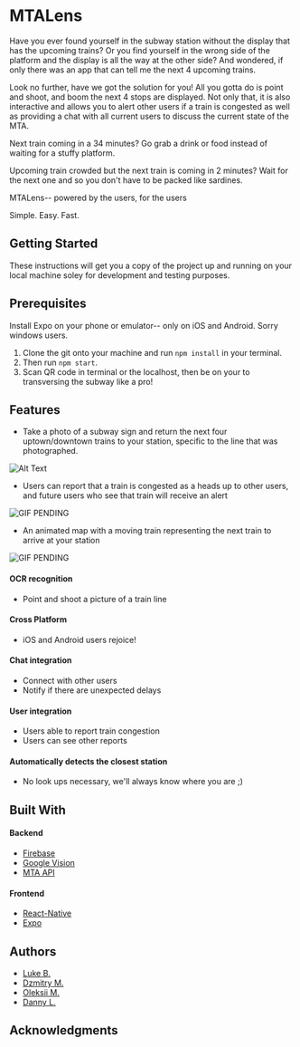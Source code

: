 # MTALens
Have you ever found yourself in the subway station without the display that has the upcoming trains? Or you find yourself in the wrong side of the platform and the display is all the way at the other side? And wondered, if only there was an app that can tell me the next 4 upcoming trains.

Look no further, have we got the solution for you! All you gotta do is point and shoot, and boom the next 4 stops are displayed. Not only that, it is also interactive and allows you to alert other users if a train is congested as well as providing a chat with all current users to discuss the current state of the MTA.

Next train coming in a 34 minutes? Go grab a drink or food instead of waiting for a stuffy platform.

Upcoming train crowded but the next train is coming in 2 minutes? Wait for the next one and so you don't have to be packed like sardines.

MTALens-- powered by the users, for the users

Simple. Easy. Fast.

## Getting Started
These instructions will get you a copy of the project up and running on your local machine soley for development and testing purposes.

## Prerequisites
Install Expo on your phone or emulator-- only on iOS and Android. Sorry windows users. 
1.  Clone the git onto your machine and run ```npm install``` in your terminal.
2.  Then run ```npm start```.
3. Scan QR code in terminal or the localhost, then be on your to transversing the subway like a pro!

## Features
* Take a photo of a subway sign and return the next four uptown/downtown trains to your station, specific to the line that was photographed.

![Alt Text](https://media.giphy.com/media/eJuiOM9SXzfZmPR5Ad/giphy.gif)

* Users can report that a train is congested as a heads up to other users, and future users who see that train will receive an alert

![GIF PENDING](todo.gif)

* An animated map with a moving train representing the next train to arrive at your station

![GIF PENDING](todo.gif)

#### OCR recognition
* Point and shoot a picture of a train line
#### Cross Platform
* iOS and Android users rejoice!
#### Chat integration
* Connect with other users
* Notify if there are unexpected delays
#### User integration
* Users able to report train congestion
* Users can see other reports
#### Automatically detects the closest station
* No look ups necessary, we'll always know where you are ;)

## Built With
#### Backend
* [Firebase](https://firebase.google.com/)
* [Google Vision](https://cloud.google.com/vision/)
* [MTA API](http://web.mta.info/developers/)

#### Frontend
* [React-Native](https://facebook.github.io/react-native/)
* [Expo](https://expo.io/)

## Authors
* [Luke B.](https://github.com/lbuckheit)
* [Dzmitry M.](https://github.com/dzmitry-maslau)
* [Oleksii M.](https://github.com/omusinov)
* [Danny L.](https://github.com/dongledan)

## Acknowledgments
